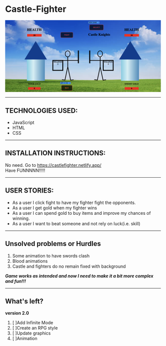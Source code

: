 # Castle-Fighter


<!-- <h1>Castle Fighter Game</h1> -->

![Game Screen](/background/screenshot2.png)
***

<h2>TECHNOLOGIES USED:</h2>

- JavaScript 
- HTML 
- CSS

***
<h2>INSTALLATION INSTRUCTIONS:</h2>

No need.
Go to https://castlefighter.netlify.app/<br>
Have FUNNNNN!!!!!
***
<h2>USER STORIES:</h2>

- As a user I click fight to have my fighter fight the opponents.
- As a user I get gold when my fighter wins
- As a user I can spend gold to buy items and improve my chances of winning.
- As a user I want to beat someone and not rely on luck(i.e. skill)

***
<h2>Unsolved problems or Hurdles</h2>

1. Some animation to have swords clash
2. Blood animations
3. Castle and fighters do no remain fixed with background

<strong><em> Game works as intended and now I need to make it a bit more complex and fun!!!</em></strong>
***
<h2>What's left?</h2>

<strong>version 2.0</strong>

1. [ ]Add Infinite Mode
2. [ ]Create an RPG style
3. [ ]Update graphics
4. [ ]Animation
